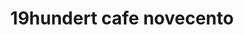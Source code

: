 ---
title: "19hundert cafe novecento"
url: /porta-westfalica/19hundert-cafe-novecento/
shop: Bäckerei
---